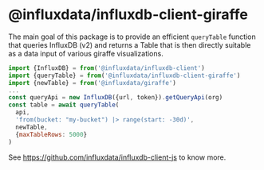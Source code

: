 # @influxdata/influxdb-client-giraffe

The main goal of this package is to provide an efficient `queryTable` function that
queries InfluxDB (v2) and returns a Table that is then directly suitable as a data input
of various giraffe visualizations.

```js
import {InfluxDB} = from('@influxdata/influxdb-client')
import {queryTable} = from('@influxdata/influxdb-client-giraffe')
import {newTable} = from('@influxdata/giraffe')
...
const queryApi = new InfluxDB({url, token}).getQueryApi(org)
const table = await queryTable(
  api,
  'from(bucket: "my-bucket") |> range(start: -30d)',
  newTable,
  {maxTableRows: 5000}
)
```

See https://github.com/influxdata/influxdb-client-js to know more.
